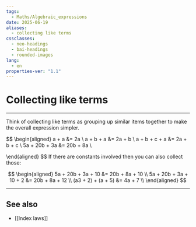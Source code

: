 ```yaml
---
tags:
  - Maths/Algebraic_expressions
date: 2025-06-19
aliases:
  - collecting like terms
cssclasses:
  - neo-headings
  - bai-headings
  - rounded-images
lang:
  - en
properties-ver: "1.1"
---
```

# Collecting like terms

***

Think of collecting like terms as grouping up similar items together to make the overall expression simpler.

$$
\begin{aligned}
a + a &= 2a \\
a + b + a &= 2a + b \\
a + b + c + a &= 2a + b + c \\
5a + 20b + 3a &= 20b + 8a \\
 
\end{aligned}
$$
If there are constants involved then you can also collect those:

$$
\begin{aligned}
5a + 20b + 3a + 10 &= 20b + 8a + 10 \\
5a + 20b + 3a + 10 + 2 &= 20b + 8a + 12 \\
(a3 + 2) + (a + 5) &= 4a + 7 \\
\end{aligned}
$$

***
## See also
- [[Index laws]]